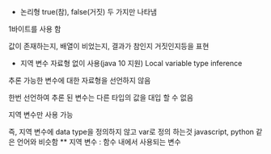 * 논리형
true(참), false(거짓) 두 가지만 나타냄

1바이트를 사용 함

값이 존재하는지, 배열이 비었는지, 결과가 참인지 거짓인지등을 표현

* 지역 변수 자료형 없이 사용(java 10 지원)
Local variable type inference

추론 가능한 변수에 대한 자료형을 선언하지 않음

한번 선언하여 추론 된 변수는 다른 타입의 값을 대입 할 수 없음

지역 변수만 사용 가능

즉, 지역 변수에 data type을 정의하지 않고 var로 정의 하는것
javascript, python 같은 언어와 비슷함
** 지역 변수 : 함수 내에서 사용되는 변수